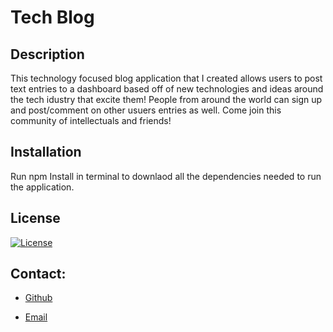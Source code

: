 # Tech Blog

## Description
This technology focused blog application that I created allows users to post text entries to a dashboard based off of new technologies and ideas around the tech idustry that excite them! People from around the world can sign up and post/comment on other usuers entries as well. Come join this community of intellectuals and friends!

## Installation
Run npm Install in terminal to downlaod all the dependencies needed to run the application.


## License
[![License](https://img.shields.io/badge/License-Apache_2.0-blue.svg)](https://opensource.org/licenses/Apache-2.0)


## Contact:
+ [Github](https://github.com/Akaiafas526)

+ [Email](akaiafas526@gmail.com)


